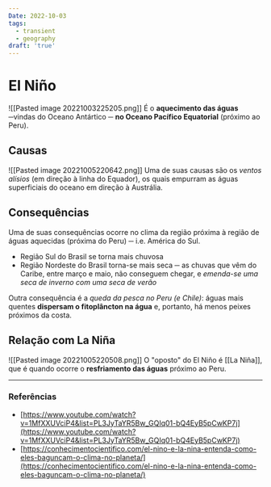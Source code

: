 ```yaml
---
Date: 2022-10-03
tags:
  - transient
  - geography
draft: 'true'
---
```

# El Niño
![[Pasted image 20221003225205.png]]
É o **aquecimento das águas** ─vindas do Oceano Antártico ─ **no Oceano Pacífico Equatorial** (próximo ao Peru). 

## Causas
![[Pasted image 20221005220642.png]]
Uma de suas causas são os *ventos alísios* (em direção à linha do Equador), os quais empurram as águas superficiais do oceano em direção à Austrália. 

## Consequências
Uma de suas consequências ocorre no clima da região próxima à região de águas aquecidas (próxima do Peru) ─ i.e. América do Sul. 
- Região Sul do Brasil se torna mais chuvosa
- Região Nordeste do Brasil torna-se mais seca ─ as chuvas que vêm do Caribe, entre março e maio, não conseguem chegar, e *emenda-se uma seca de inverno com uma seca de verão*

Outra consequência é a *queda da pesca no Peru (e Chile)*: águas mais quentes **dispersam o fitoplâncton na água** e, portanto, há menos peixes próximos da costa. 

## Relação com La Niña
![[Pasted image 20221005220508.png]]
O "oposto" do El Niño é [[La Niña]], que é quando ocorre o **resfriamento das águas** próximo ao Peru. 

---
### Referências
- [https://www.youtube.com/watch?v=1MfXXUVciP4&list=PL3JyTaYR5Bw_GQIq01-bQ4EyB5pCwKP7j](https://www.youtube.com/watch?v=1MfXXUVciP4&list=PL3JyTaYR5Bw_GQIq01-bQ4EyB5pCwKP7j)
- [https://conhecimentocientifico.com/el-nino-e-la-nina-entenda-como-eles-baguncam-o-clima-no-planeta/](https://conhecimentocientifico.com/el-nino-e-la-nina-entenda-como-eles-baguncam-o-clima-no-planeta/)